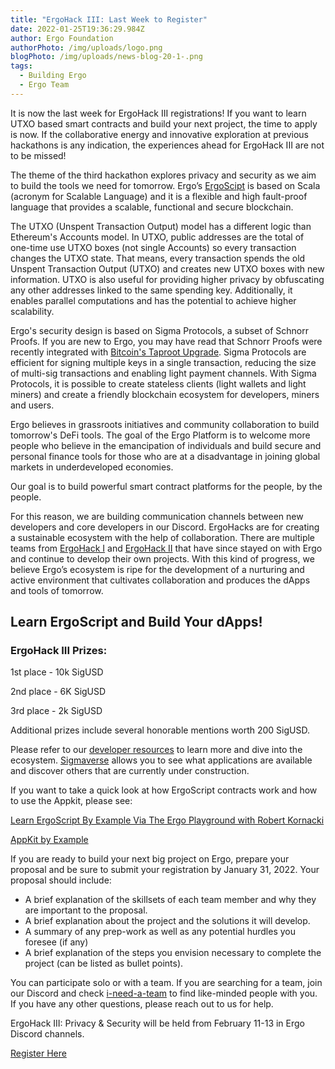 ```yaml
---
title: "ErgoHack III: Last Week to Register"
date: 2022-01-25T19:36:29.984Z
author: Ergo Foundation
authorPhoto: /img/uploads/logo.png
blogPhoto: /img/uploads/news-blog-20-1-.png
tags:
  - Building Ergo
  - Ergo Team
---
```

<!--StartFragment-->

It is now the last week for ErgoHack III registrations! If you want to learn UTXO based smart contracts and build your next project, the time to apply is now. If the collaborative energy and innovative exploration at previous hackathons is any indication, the experiences ahead for ErgoHack III are not to be missed!

The theme of the third hackathon explores privacy and security as we aim to build the tools we need for tomorrow. Ergo’s [ErgoScipt](https://ergoplatform.org/docs/ErgoScript.pdf) is based on Scala (acronym for Scalable Language) and it is a flexible and high fault-proof language that provides a scalable, functional and secure blockchain.

The UTXO (Unspent Transaction Output) model has a different logic than Ethereum's Accounts model. In UTXO, public addresses are the total of one-time use UTXO boxes (not single Accounts) so every transaction changes the UTXO state. That means, every transaction spends the old Unspent Transaction Output (UTXO) and creates new UTXO boxes with new information. UTXO is also useful for providing higher privacy by obfuscating any other addresses linked to the same spending key. Additionally, it enables parallel computations and has the potential to achieve higher scalability.

Ergo's security design is based on Sigma Protocols, a subset of Schnorr Proofs. If you are new to Ergo, you may have read that Schnorr Proofs were recently integrated with [Bitcoin's Taproot Upgrade](https://ergoplatform.org/en/blog/2021-11-17-bitcoin-taproot-upgrade-and-ergos-sigma-protocols/). Sigma Protocols are efficient for signing multiple keys in a single transaction, reducing the size of multi-sig transactions and enabling light payment channels. With Sigma Protocols, it is possible to create stateless clients (light wallets and light miners) and create a friendly blockchain ecosystem for developers, miners and users.

Ergo believes in grassroots initiatives and community collaboration to build tomorrow's DeFi tools. The goal of the Ergo Platform is to welcome more people who believe in the emancipation of individuals and build secure and personal finance tools for those who are at a disadvantage in joining global markets in underdeveloped economies.

Our goal is to build powerful smart contract platforms for the people, by the people.

For this reason, we are building communication channels between new developers and core developers in our Discord. ErgoHacks are for creating a sustainable ecosystem with the help of collaboration. There are multiple teams from [ErgoHack I](https://curiaregiscrypto.medium.com/ergohack-results-f7d72711a9db) and [ErgoHack II](https://ergoplatform.org/en/blog/2021-10-21-ergohack-ii-results/) that have since stayed on with Ergo and continue to develop their own projects. With this kind of progress, we believe Ergo’s ecosystem is ripe for the development of a nurturing and active environment that cultivates collaboration and produces the dApps and tools of tomorrow.

## Learn ErgoScript and Build Your dApps!

### ErgoHack III Prizes:

1st place - 10k SigUSD

2nd place - 6K SigUSD

3rd place - 2k SigUSD 

Additional prizes include several honorable mentions worth 200 SigUSD.

Please refer to our [developer resources](https://ergohack.io/resources/) to learn more and dive into the ecosystem. [Sigmaverse](https://bit.ly/3kRCqpo) allows you to see what applications are available and discover others that are currently under construction.

If you want to take a quick look at how ErgoScript contracts work and how to use the Appkit, please see:

[Learn ErgoScript By Example Via The Ergo Playground with Robert Kornacki](https://www.youtube.com/watch?v=8l2v1asHgyA&t=648s)

[AppKit by Example](https://www.youtube.com/watch?v=Md5s-XV6-Hs&t=61s)

If you are ready to build your next big project on Ergo, prepare your proposal and be sure to submit your registration by January 31, 2022. Your proposal should include:

* A brief explanation of the skillsets of each team member and why they are important to the proposal.
* A brief explanation about the project and the solutions it will develop.
* A summary of any prep-work as well as any potential hurdles you foresee (if any)
* A brief explanation of the steps you envision necessary to complete the project (can be listed as bullet points).

You can participate solo or with a team. If you are searching for a team, join our Discord and check [i-need-a-team](https://discord.com/channels/668903786361651200/852478885744345118) to find like-minded people with you. If you have any other questions, please reach out to us for help.

ErgoHack III: Privacy & Security will be held from February 11-13 in Ergo Discord channels.

[Register Here](https://q9fwzopidh8.typeform.com/to/oVAR4zvy?typeform-source=ergoplatform.org)

<!--EndFragment-->